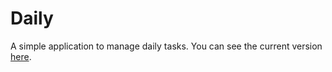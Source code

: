 # Daily

A simple application to manage daily tasks. You can see the current version [here](https://lloydaf.github.io/daily/).
